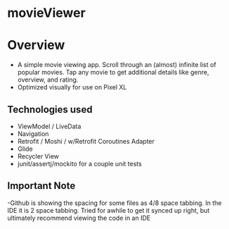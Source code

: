 # movieViewer

# Overview 
- A simple movie viewing app. Scroll through an (almost) infinite list of popular movies. Tap any movie to get additional details like genre, overview, and rating.
- Optimized visually for use on Pixel XL

## Technologies used

- ViewModel / LiveData
- Navigation
- Retrofit / Moshi / w/Retrofit Coroutines Adapter
- Glide
- Recycler View
- junit/assertj/mockito for a couple unit tests

## Important Note
  -Github is showing the spacing for some files as 4/8 space tabbing. In the IDE it is 2 space tabbing. Tried for awhile to get it synced up right, but ultimately recommend viewing the code in an IDE
